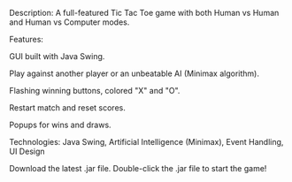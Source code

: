 Description:
A full-featured Tic Tac Toe game with both Human vs Human and Human vs Computer modes.

Features:

GUI built with Java Swing.

Play against another player or an unbeatable AI (Minimax algorithm).

Flashing winning buttons, colored "X" and "O".

Restart match and reset scores.

Popups for wins and draws.

Technologies:
Java Swing, Artificial Intelligence (Minimax), Event Handling, UI Design

Download the latest .jar file.
Double-click the .jar file to start the game!

